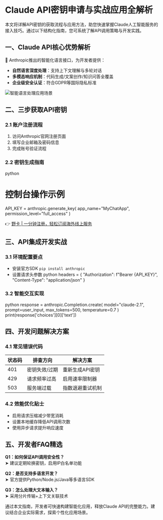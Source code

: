 # Claude API密钥申请与实战应用全解析

本文将详解API密钥的获取流程与应用方法，助您快速掌握Claude人工智能服务的接入技巧。通过以下结构化指南，您可系统了解API调用策略与开发实践。

## 一、Claude API核心优势解析
🔑 Anthropic推出的智能化语言接口，为开发者提供：
- **自然语言深度处理**：支持上下文理解与多轮对话
- **多模态响应机制**：代码生成/文案创作/知识问答全覆盖
- **企业级安全认证**：符合GDPR等国际隐私标准

![智能语言处理应用场景](https://bbtdd.com/wp-content/uploads/img/292347614909.webp)

## 二、三步获取API密钥
### 2.1 账户注册流程
1. 访问Anthropic官网注册页面
2. 填写企业邮箱及密码信息
3. 完成账号验证流程

### 2.2 密钥生成指南
python
# 控制台操作示例
API_KEY = anthropic.generate_key(
    app_name="MyChatApp",
    permission_level="full_access"
)


👉 [野卡 | 一分钟注册，轻松订阅海外线上服务](https://bbtdd.com/yeka)

## 三、API集成开发实战
### 3.1 环境配置要点
- 安装官方SDK 
  `pip install anthropic`
- 设置请求头参数
python
headers = {
    "Authorization": f"Bearer {API_KEY}",
    "Content-Type": "application/json"
}


### 3.2 智能交互实现
python
response = anthropic.Completion.create(
    model="claude-2.1",
    prompt=user_input,
    max_tokens=500,
    temperature=0.7
)
print(response['choices'][0]['text'])


## 四、开发问题解决方案
### 4.1 常见错误代码
| 状态码 | 排查方向          | 解决方案               |
|--------|-------------------|------------------------|
| 401    | 密钥失效/过期     | 重新生成API密钥        | 
| 429    | 请求频率过高      | 启用速率限制器         |
| 503    | 服务端过载        | 指数退避重试机制       |

### 4.2 效能优化贴士
- 启用请求压缩减少带宽消耗
- 设置本地缓存降低API调用次数
- 使用异步请求提升响应速度

## 五、开发者FAQ精选
**Q1：如何保证API调用安全性？**  
➤ 建议定期轮换密钥，启用IP白名单功能

**Q2：是否支持多语言开发？**  
➤ 官方提供Python/Node.js/Java等多语言SDK

**Q3：怎么处理大文本输入？**  
➤ 采用分片传输+上下文关联技术

通过本文指南，开发者可快速构建智能化应用，释放Claude API的完整能力。建议结合企业实际需求，探索个性化应用场景。